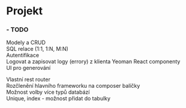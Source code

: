 # Projekt
###  - TODO

Modely a CRUD <br/>
SQL relace (1:1, 1:N, M:N) <br/>
Autentifikace <br/>
Logovat a zapisovat logy (errory) z klienta
Yeoman React componenty <br/>
UI pro generování

Vlastní rest router <br/>
Rozčlenění hlavního frameworku na composer balíčky <br/>
Možnost volby více typů databází <br/>
Unique, index - možnost přidat do tabulky <br/>